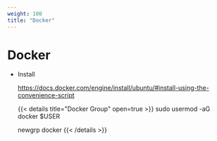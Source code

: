 ```yaml
---
weight: 100
title: "Docker"
---
```



# Docker

- Install

    https://docs.docker.com/engine/install/ubuntu/#install-using-the-convenience-script

    {{< details title="Docker Group" open=true >}}
    sudo usermod -aG docker $USER

    newgrp docker
    {{< /details >}}